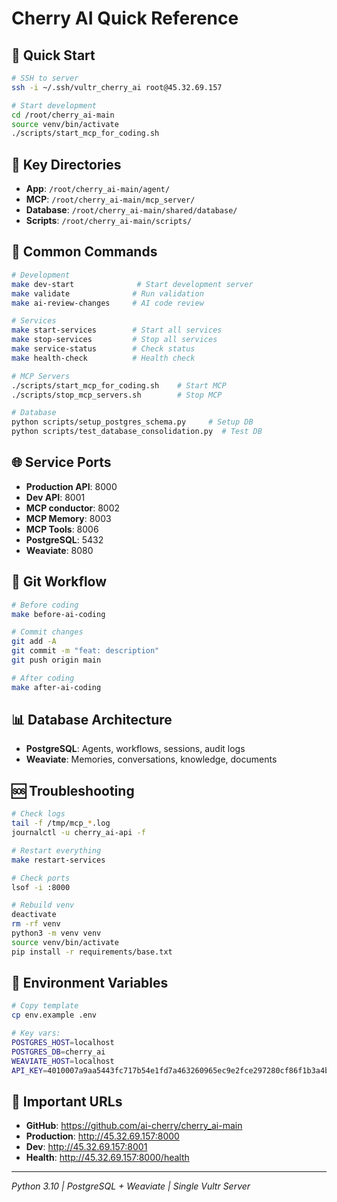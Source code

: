 # Cherry AI Quick Reference

## 🚀 Quick Start
```bash
# SSH to server
ssh -i ~/.ssh/vultr_cherry_ai root@45.32.69.157

# Start development
cd /root/cherry_ai-main
source venv/bin/activate
./scripts/start_mcp_for_coding.sh
```

## 📁 Key Directories
- **App**: `/root/cherry_ai-main/agent/`
- **MCP**: `/root/cherry_ai-main/mcp_server/`
- **Database**: `/root/cherry_ai-main/shared/database/`
- **Scripts**: `/root/cherry_ai-main/scripts/`

## 🔧 Common Commands
```bash
# Development
make dev-start              # Start development server
make validate              # Run validation
make ai-review-changes     # AI code review

# Services
make start-services        # Start all services
make stop-services         # Stop all services
make service-status        # Check status
make health-check          # Health check

# MCP Servers
./scripts/start_mcp_for_coding.sh    # Start MCP
./scripts/stop_mcp_servers.sh        # Stop MCP

# Database
python scripts/setup_postgres_schema.py     # Setup DB
python scripts/test_database_consolidation.py  # Test DB
```

## 🌐 Service Ports
- **Production API**: 8000
- **Dev API**: 8001
- **MCP conductor**: 8002
- **MCP Memory**: 8003
- **MCP Tools**: 8006
- **PostgreSQL**: 5432
- **Weaviate**: 8080

## 🔄 Git Workflow
```bash
# Before coding
make before-ai-coding

# Commit changes
git add -A
git commit -m "feat: description"
git push origin main

# After coding
make after-ai-coding
```

## 📊 Database Architecture
- **PostgreSQL**: Agents, workflows, sessions, audit logs
- **Weaviate**: Memories, conversations, knowledge, documents

## 🆘 Troubleshooting
```bash
# Check logs
tail -f /tmp/mcp_*.log
journalctl -u cherry_ai-api -f

# Restart everything
make restart-services

# Check ports
lsof -i :8000

# Rebuild venv
deactivate
rm -rf venv
python3 -m venv venv
source venv/bin/activate
pip install -r requirements/base.txt
```

## 📝 Environment Variables
```bash
# Copy template
cp env.example .env

# Key vars:
POSTGRES_HOST=localhost
POSTGRES_DB=cherry_ai
WEAVIATE_HOST=localhost
API_KEY=4010007a9aa5443fc717b54e1fd7a463260965ec9e2fce297280cf86f1b3a4bd
```

## 🔗 Important URLs
- **GitHub**: https://github.com/ai-cherry/cherry_ai-main
- **Production**: http://45.32.69.157:8000
- **Dev**: http://45.32.69.157:8001
- **Health**: http://45.32.69.157:8000/health

---
*Python 3.10 | PostgreSQL + Weaviate | Single Vultr Server* 